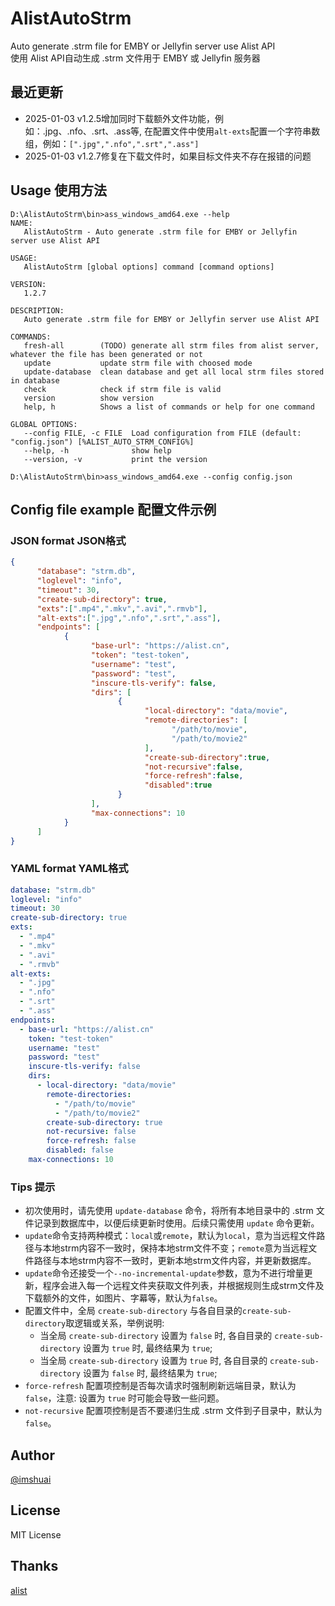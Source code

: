 # AlistAutoStrm  
Auto generate .strm file for EMBY or Jellyfin server use Alist API  
使用 Alist API自动生成 .strm 文件用于 EMBY 或 Jellyfin 服务器  

## 最近更新  
 - 2025-01-03 v1.2.5增加同时下载额外文件功能，例如：.jpg、.nfo、.srt、.ass等, 在配置文件中使用`alt-exts`配置一个字符串数组，例如：`[".jpg",".nfo",".srt",".ass"]`
 - 2025-01-03 v1.2.7修复在下载文件时，如果目标文件夹不存在报错的问题
## Usage 使用方法  
```
D:\AlistAutoStrm\bin>ass_windows_amd64.exe --help                 
NAME:
   AlistAutoStrm - Auto generate .strm file for EMBY or Jellyfin server use Alist API

USAGE:
   AlistAutoStrm [global options] command [command options]

VERSION:
   1.2.7

DESCRIPTION:
   Auto generate .strm file for EMBY or Jellyfin server use Alist API

COMMANDS:
   fresh-all        (TODO) generate all strm files from alist server, whatever the file has been generated or not
   update           update strm file with choosed mode
   update-database  clean database and get all local strm files stored in database
   check            check if strm file is valid
   version          show version
   help, h          Shows a list of commands or help for one command

GLOBAL OPTIONS:
   --config FILE, -c FILE  Load configuration from FILE (default: "config.json") [%ALIST_AUTO_STRM_CONFIG%]
   --help, -h              show help
   --version, -v           print the version

D:\AlistAutoStrm\bin>ass_windows_amd64.exe --config config.json
```
## Config file example 配置文件示例  
### JSON format JSON格式
```json
{
      "database": "strm.db",
      "loglevel": "info",
      "timeout": 30,
      "create-sub-directory": true,
      "exts":[".mp4",".mkv",".avi",".rmvb"],
      "alt-exts":[".jpg",".nfo",".srt",".ass"],
      "endpoints": [
            {
                  "base-url": "https://alist.cn",
                  "token": "test-token",
                  "username": "test",
                  "password": "test",
                  "inscure-tls-verify": false,
                  "dirs": [
                        {
                              "local-directory": "data/movie",
                              "remote-directories": [
                                    "/path/to/movie",
                                    "/path/to/movie2"
                              ],
                              "create-sub-directory":true,
                              "not-recursive":false,
                              "force-refresh":false,
                              "disabled":true
                        }
                  ],
                  "max-connections": 10
            }
      ]
}
```
### YAML format YAML格式  
```yaml
database: "strm.db"
loglevel: "info"
timeout: 30
create-sub-directory: true
exts:
  - ".mp4"
  - ".mkv"
  - ".avi"
  - ".rmvb"
alt-exts:
  - ".jpg"
  - ".nfo"
  - ".srt"
  - ".ass"
endpoints:
  - base-url: "https://alist.cn"
    token: "test-token"
    username: "test"
    password: "test"
    inscure-tls-verify: false
    dirs:
      - local-directory: "data/movie"
        remote-directories:
          - "/path/to/movie"
          - "/path/to/movie2"
        create-sub-directory: true
        not-recursive: false
        force-refresh: false
        disabled: false
    max-connections: 10
```
### Tips 提示  
* 初次使用时，请先使用 `update-database` 命令，将所有本地目录中的 .strm 文件记录到数据库中，以便后续更新时使用。后续只需使用 `update` 命令更新。
* `update`命令支持两种模式：`local`或`remote`，默认为`local`，意为当远程文件路径与本地strm内容不一致时，保持本地strm文件不变；`remote`意为当远程文件路径与本地strm内容不一致时，更新本地strm文件内容，并更新数据库。
* `update`命令还接受一个`--no-incremental-update`参数，意为不进行增量更新，程序会进入每一个远程文件夹获取文件列表，并根据规则生成strm文件及下载额外的文件，如图片、字幕等，默认为`false`。
* 配置文件中，全局 `create-sub-directory` 与各自目录的`create-sub-directory`取逻辑或关系，举例说明:  
  * 当全局 `create-sub-directory` 设置为 `false` 时, 各自目录的 `create-sub-directory` 设置为 `true` 时, 最终结果为 `true`;
  * 当全局 `create-sub-directory` 设置为 `true` 时, 各自目录的 `create-sub-directory` 设置为 `false` 时, 最终结果为 `true`;
* `force-refresh` 配置项控制是否每次请求时强制刷新远端目录，默认为 `false`，注意: 设置为 `true` 时可能会导致一些问题。  
* `not-recursive` 配置项控制是否不要递归生成 .strm 文件到子目录中，默认为 `false`。
## Author  
[@imshuai](https://github.com/imshuai)  
## License  
MIT License  
## Thanks  
[alist](https://github.com/alist-org/alist)